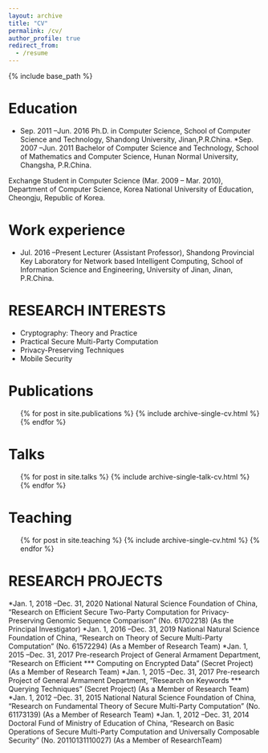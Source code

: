 ```yaml
---
layout: archive
title: "CV"
permalink: /cv/
author_profile: true
redirect_from:
  - /resume
---
```


{% include base_path %}

Education
======
* Sep. 2011 –Jun. 2016
Ph.D. in Computer Science, School of Computer Science and Technology, Shandong University, Jinan,P.R.China.
*Sep. 2007 –Jun. 2011
Bachelor of Computer Science and Technology, School of Mathematics and Computer Science, Hunan Normal University, Changsha, P.R.China.

Exchange Student in Computer Science (Mar. 2009 – Mar. 2010), Department of Computer Science,
Korea National University of Education, Cheongju, Republic of Korea.

Work experience
======
* Jul. 2016 –Present
Lecturer (Assistant Professor), Shandong Provincial Key Laboratory for Network based Intelligent Computing,
School of Information Science and Engineering, University of Jinan, Jinan, P.R.China.


RESEARCH INTERESTS
======
* Cryptography: Theory and Practice
* Practical Secure Multi-Party Computation
* Privacy-Preserving Techniques
* Mobile Security

Publications
======
  <ul>{% for post in site.publications %}
    {% include archive-single-cv.html %}
  {% endfor %}</ul>
  
Talks
======
  <ul>{% for post in site.talks %}
    {% include archive-single-talk-cv.html %}
  {% endfor %}</ul>
  
Teaching
======
  <ul>{% for post in site.teaching %}
    {% include archive-single-cv.html %}
  {% endfor %}</ul>
  
RESEARCH PROJECTS
======
*Jan. 1, 2018 –Dec. 31, 2020
National Natural Science Foundation of China, “Research on Efficient Secure Two-Party Computation for
Privacy-Preserving Genomic Sequence Comparison” (No. 61702218) (As the Principal Investigator)
*Jan. 1, 2016 –Dec. 31, 2019
National Natural Science Foundation of China, “Research on Theory of Secure Multi-Party Computation”
(No. 61572294) (As a Member of Research Team)
*Jan. 1, 2015 –Dec. 31, 2017
Pre-research Project of General Armament Department, “Research on Efficient *** Computing on Encrypted
Data” (Secret Project) (As a Member of Research Team)
*Jan. 1, 2015 –Dec. 31, 2017
Pre-research Project of General Armament Department, “Research on Keywords *** Querying Techniques”
(Secret Project) (As a Member of Research Team)
*Jan. 1, 2012 –Dec. 31, 2015
National Natural Science Foundation of China, “Research on Fundamental Theory of Secure Multi-Party
Computation” (No. 61173139) (As a Member of Research Team)
*Jan. 1, 2012 –Dec. 31, 2014
Doctoral Fund of Ministry of Education of China, “Research on Basic Operations of Secure Multi-Party
Computation and Universally Composable Security” (No. 20110131110027) (As a Member of ResearchTeam)

